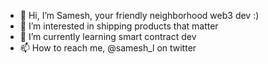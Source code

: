 - 👋 Hi, I’m Samesh, your friendly neighborhood web3 dev :)
- 👀 I’m interested in shipping products that matter
- 🌱 I’m currently learning smart contract dev
- 📫 How to reach me, @samesh_l on twitter

<!---
sameshl/sameshl is a ✨ special ✨ repository because its `README.md` (this file) appears on your GitHub profile.
You can click the Preview link to take a look at your changes.
--->
